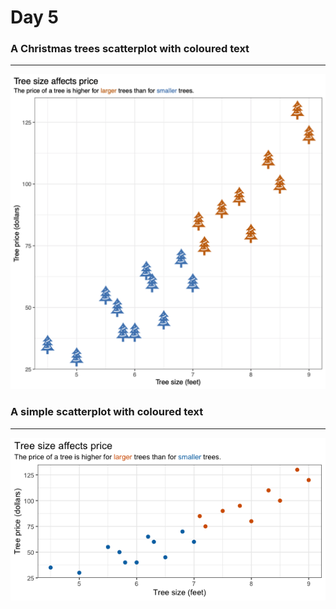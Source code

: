 # Day 5  

### A Christmas trees scatterplot with coloured text
 ---
![Christmas Scatterplot](Day5_scatterplot_Christmas.png)
  

### A simple scatterplot with coloured text
---
![Scatterplot](Day_5_scatterplot.png)

